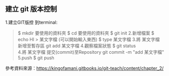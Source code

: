 ## 建立 git 版本控制


1.建立GIT版控
到terminal:
>$ mkdir 要使用的資料夾
>$ cd 要使用的資料夾
>$ git init
2.新增檔案
>$ echo HI > 某文字檔
(可以開始輸入東西)
>$ type 某文字檔
3.將 某文字檔 新增至暫存區
> git add 某文字檔 
4.觀察檔案狀態
>$ git status  
4.將 某文字檔 提交(commit)至Repository
git commit -m "add 某文字檔"  
5.push
>$ git push

參考資料來源：https://kingofamani.gitbooks.io/git-teach/content/chapter_2/
